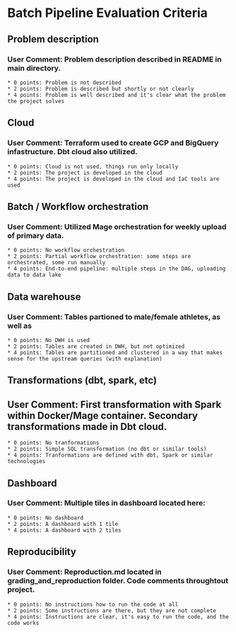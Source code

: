 # Batch Pipeline Evaluation Criteria

## Problem description
### User Comment: Problem description described in README in main directory. 
    * 0 points: Problem is not described
    * 2 points: Problem is described but shortly or not clearly 
    * 4 points: Problem is well described and it's clear what the problem the project solves
## Cloud
### User Comment: Terraform used to create GCP and BigQuery infastructure. Dbt cloud also utilized. 
    * 0 points: Cloud is not used, things run only locally
    * 2 points: The project is developed in the cloud
    * 4 points: The project is developed in the cloud and IaC tools are used
## Batch / Workflow orchestration
### User Comment: Utilized Mage orchestration for weekly upload of primary data.
    * 0 points: No workflow orchestration
    * 2 points: Partial workflow orchestration: some steps are orchestrated, some run manually
    * 4 points: End-to-end pipeline: multiple steps in the DAG, uploading data to data lake
## Data warehouse
### User Comment: Tables partioned to male/female athletes, as well as 
    * 0 points: No DWH is used
    * 2 points: Tables are created in DWH, but not optimized
    * 4 points: Tables are partitioned and clustered in a way that makes sense for the upstream queries (with explanation)
## Transformations (dbt, spark, etc)
## User Comment: First transformation with Spark within Docker/Mage container. Secondary transformations made in Dbt cloud.
    * 0 points: No tranformations
    * 2 points: Simple SQL transformation (no dbt or similar tools)
    * 4 points: Tranformations are defined with dbt, Spark or similar technologies
## Dashboard
### User Comment: Multiple tiles in dashboard located here: 
    * 0 points: No dashboard
    * 2 points: A dashboard with 1 tile
    * 4 points: A dashboard with 2 tiles
## Reproducibility
### User Comment: Reproduction.md located in grading_and_reproduction folder. Code comments throughtout project.
    * 0 points: No instructions how to run the code at all
    * 2 points: Some instructions are there, but they are not complete
    * 4 points: Instructions are clear, it's easy to run the code, and the code works
